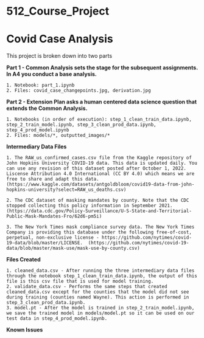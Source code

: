 # 512_Course_Project
# Covid Case Analysis

This project is broken down into two parts

**Part 1 - Common Analysis sets the stage for the subsequent assignments. In A4 you conduct a base analysis.** 

    1. Notebook: part_1.ipynb
    2. Files: covid_case_changepoints.jpg, derivation.jpg

**Part 2 - Extension Plan asks a human centered data science question that extends the Common Analysis.** 

    1. Notebooks (in order of execution): step_1_clean_train_data.ipynb, step_2_train_model.ipynb, step_3_clean_prod_data.ipynb, step_4_prod_model.ipynb 
    2. Files: models/*, outputted_images/* 

**Intermediary Data Files**

    1. The RAW_us_confirmed_cases.csv file from the Kaggle repository of John Hopkins University COVID-19 data. This data is updated daily. You can use any revision of this dataset posted after October 1, 2022. Liscense Attribution 4.0 International (CC BY 4.0) which means we are free to share and adapt this data. (https://www.kaggle.com/datasets/antgoldbloom/covid19-data-from-john-hopkins-university?select=RAW_us_deaths.csv)
    
    2. The CDC dataset of masking mandates by county. Note that the CDC stopped collecting this policy information in September 2021. (https://data.cdc.gov/Policy-Surveillance/U-S-State-and-Territorial-Public-Mask-Mandates-Fro/62d6-pm5i)
    
    3. The New York Times mask compliance survey data. The New York Times Company is providing this database under the following free-of-cost, perpetual, non-exclusive license - https://github.com/nytimes/covid-19-data/blob/master/LICENSE.  (https://github.com/nytimes/covid-19-data/blob/master/mask-use/mask-use-by-county.csv)

**Files Created**

    1. cleaned_data.csv - After running the three intermediary data files through the notebook step_1_clean_train_data.ipynb, the output of this file is this csv file that is used for model training.
    2. validate_data.csv - Performs the same steps that created cleaned_data.csv except for the counties that the model did not see during training (counties named Wayne). This action is performed in step_3_clean_prod_data.ipynb.
    3. model.pt - After the model is trained in step_2_train_model.ipynb, we save the trained model in models/model.pt so it can be used on our test data in step_4_prod_model.ipynb.

**Known Issues**


